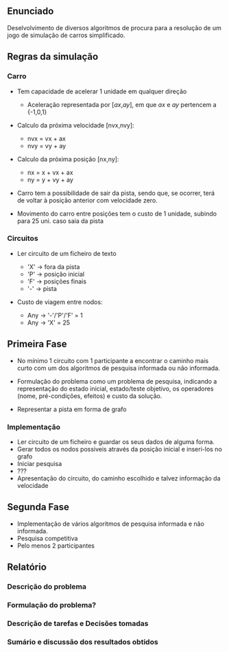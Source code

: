 ## Enunciado
Deselvolvimento de diversos algoritmos de procura para a resolução de
um jogo de simulação de carros simplificado.

## Regras da simulação

### Carro

- Tem capacidade de acelerar 1 unidade em qualquer direção
    - Aceleração representada por [*ax*,*ay*], em que *ax* e *ay* pertencem a {-1,0,1}

- Calculo da próxima velocidade [nvx,nvy]:
    - nvx = vx + ax
    - nvy = vy + ay

- Calculo da próxima posição [nx,ny]:
    - nx = x + vx + ax
    - ny = y + vy + ay

- Carro tem a possibilidade de sair da pista, sendo que, se ocorrer, terá de voltar à posição
anterior com velocidade zero.

- Movimento do carro entre posições tem o custo de 1 unidade, subindo para 25 uni. caso saia da pista

### Circuitos

- Ler circuito de um ficheiro de texto
    - 'X' -> fora da pista
    - 'P' -> posição inicial
    - 'F' -> posições finais
    - '-' -> pista

- Custo de viagem entre nodos:
  - Any -> '-'/'P'/'F' = 1
  - Any -> 'X' = 25

## Primeira Fase

- No mínimo 1 circuito com 1 participante a encontrar o caminho mais curto com um dos algoritmos
de pesquisa informada ou não informada.

- Formulação do problema como um problema de pesquisa, indicando a representação do estado inicial,
estado/teste objetivo, os operadores (nome, pré-condições, efeitos) e custo da solução.

- Representar a pista em forma de grafo

### Implementação

- Ler circuito de um ficheiro e guardar os seus dados de alguma forma.
- Gerar todos os nodos possiveis através da posição inicial e inseri-los no grafo
- Iniciar pesquisa
- ???
- Apresentação do circuito, do caminho escolhido e talvez informação da velocidade

## Segunda Fase

- Implementação de vários algoritmos de pesquisa informada e não informada.
- Pesquisa competitiva
- Pelo menos 2 participantes

## Relatório
### Descrição do problema

### Formulação do problema?

### Descrição de tarefas e Decisões tomadas

### Sumário e discussão dos resultados obtidos
